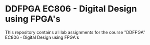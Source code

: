 # DDFPGA EC806 - Digital Design using FPGA's

This repository contains all lab assignments for the course "DDFPGA" EC806 - Digital Design using FPGA's
